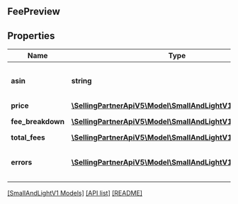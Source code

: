 ## FeePreview

## Properties

Name | Type | Description | Notes
------------ | ------------- | ------------- | -------------
**asin** | **string** | The Amazon Standard Identification Number (ASIN) value used to identify the item. | [optional]
**price** | [**\SellingPartnerApiV5\Model\SmallAndLightV1\MoneyType**](MoneyType.md) |  | [optional]
**fee_breakdown** | [**\SellingPartnerApiV5\Model\SmallAndLightV1\FeeLineItem[]**](FeeLineItem.md) | A list of the Small and Light fees for the item. | [optional]
**total_fees** | [**\SellingPartnerApiV5\Model\SmallAndLightV1\MoneyType**](MoneyType.md) |  | [optional]
**errors** | [**\SellingPartnerApiV5\Model\SmallAndLightV1\Error[]**](Error.md) | One or more unexpected errors occurred during the getSmallAndLightFeePreview operation. | [optional]

[[SmallAndLightV1 Models]](../) [[API list]](../../Api) [[README]](../../../README.md)
